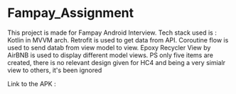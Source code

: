 # Fampay_Assignment

This project is made for Fampay Android Interview. 
Tech stack used is : Kotlin in MVVM arch. 
Retrofit is used to get data from API.
Coroutine flow is used to send datab from view model to view.
Epoxy Recycler View by AirBNB is used to display different model views. 
PS only five items are created, there is no relevant design given for HC4 and being a very simialr view to others, it's been ignored

Link to the APK : 

